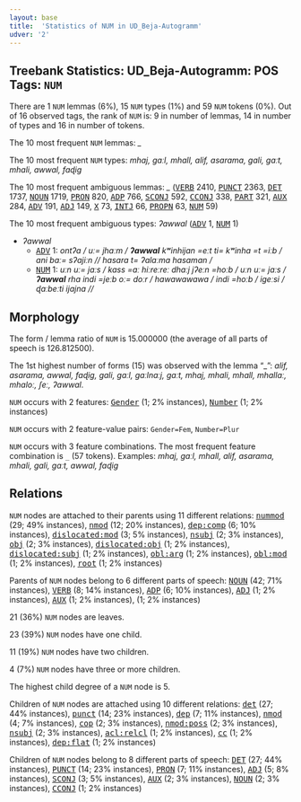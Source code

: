 ```yaml
---
layout: base
title:  'Statistics of NUM in UD_Beja-Autogramm'
udver: '2'
---
```


## Treebank Statistics: UD_Beja-Autogramm: POS Tags: `NUM`

There are 1 `NUM` lemmas (6%), 15 `NUM` types (1%) and 59 `NUM` tokens (0%).
Out of 16 observed tags, the rank of `NUM` is: 9 in number of lemmas, 14 in number of types and 16 in number of tokens.

The 10 most frequent `NUM` lemmas: <em>_</em>

The 10 most frequent `NUM` types:  <em>mhaj, gaːl, mhall, alif, asarama, gali, gaːt, mhali, awwal, faɖig</em>

The 10 most frequent ambiguous lemmas: <em>_</em> (<tt><a href="bej_autogramm-pos-VERB.html">VERB</a></tt> 2410, <tt><a href="bej_autogramm-pos-PUNCT.html">PUNCT</a></tt> 2363, <tt><a href="bej_autogramm-pos-DET.html">DET</a></tt> 1737, <tt><a href="bej_autogramm-pos-NOUN.html">NOUN</a></tt> 1719, <tt><a href="bej_autogramm-pos-PRON.html">PRON</a></tt> 820, <tt><a href="bej_autogramm-pos-ADP.html">ADP</a></tt> 766, <tt><a href="bej_autogramm-pos-SCONJ.html">SCONJ</a></tt> 592, <tt><a href="bej_autogramm-pos-CCONJ.html">CCONJ</a></tt> 338, <tt><a href="bej_autogramm-pos-PART.html">PART</a></tt> 321, <tt><a href="bej_autogramm-pos-AUX.html">AUX</a></tt> 284, <tt><a href="bej_autogramm-pos-ADV.html">ADV</a></tt> 191, <tt><a href="bej_autogramm-pos-ADJ.html">ADJ</a></tt> 149, <tt><a href="bej_autogramm-pos-X.html">X</a></tt> 73, <tt><a href="bej_autogramm-pos-INTJ.html">INTJ</a></tt> 66, <tt><a href="bej_autogramm-pos-PROPN.html">PROPN</a></tt> 63, <tt><a href="bej_autogramm-pos-NUM.html">NUM</a></tt> 59)

The 10 most frequent ambiguous types:  <em>ʔawwal</em> (<tt><a href="bej_autogramm-pos-ADV.html">ADV</a></tt> 1, <tt><a href="bej_autogramm-pos-NUM.html">NUM</a></tt> 1)


* <em>ʔawwal</em>
  * <tt><a href="bej_autogramm-pos-ADV.html">ADV</a></tt> 1: <em>ontʔa / uː= jhaːm / <b>ʔawwal</b> kʷinhijan =eːt ti= kʷinha =t =iːb / ani baː= sʔajiːn // hasara t= ʔalaːma hasaman /</em>
  * <tt><a href="bej_autogramm-pos-NUM.html">NUM</a></tt> 1: <em>uːn uː= jaːs / kass =aː hiːreːreː dhaːj jʔeːn =hoːb / uːn uː= jaːs / <b>ʔawwal</b> rha indi =jeːb oː= doːr / hawawawawa / indi =hoːb / igeːsi / ɖaːbeːti ijajna //</em>

## Morphology

The form / lemma ratio of `NUM` is 15.000000 (the average of all parts of speech is 126.812500).

The 1st highest number of forms (15) was observed with the lemma “_”: <em>alif, asarama, awwal, faɖig, gali, gaːl, gaːlnaːj, gaːt, mhaj, mhali, mhall, mhallaː, mhaloː, ʃeː, ʔawwal</em>.

`NUM` occurs with 2 features: <tt><a href="bej_autogramm-feat-Gender.html">Gender</a></tt> (1; 2% instances), <tt><a href="bej_autogramm-feat-Number.html">Number</a></tt> (1; 2% instances)

`NUM` occurs with 2 feature-value pairs: `Gender=Fem`, `Number=Plur`

`NUM` occurs with 3 feature combinations.
The most frequent feature combination is `_` (57 tokens).
Examples: <em>mhaj, gaːl, mhall, alif, asarama, mhali, gali, gaːt, awwal, faɖig</em>


## Relations

`NUM` nodes are attached to their parents using 11 different relations: <tt><a href="bej_autogramm-dep-nummod.html">nummod</a></tt> (29; 49% instances), <tt><a href="bej_autogramm-dep-nmod.html">nmod</a></tt> (12; 20% instances), <tt><a href="bej_autogramm-dep-dep-comp.html">dep:comp</a></tt> (6; 10% instances), <tt><a href="bej_autogramm-dep-dislocated-mod.html">dislocated:mod</a></tt> (3; 5% instances), <tt><a href="bej_autogramm-dep-nsubj.html">nsubj</a></tt> (2; 3% instances), <tt><a href="bej_autogramm-dep-obj.html">obj</a></tt> (2; 3% instances), <tt><a href="bej_autogramm-dep-dislocated-obj.html">dislocated:obj</a></tt> (1; 2% instances), <tt><a href="bej_autogramm-dep-dislocated-subj.html">dislocated:subj</a></tt> (1; 2% instances), <tt><a href="bej_autogramm-dep-obl-arg.html">obl:arg</a></tt> (1; 2% instances), <tt><a href="bej_autogramm-dep-obl-mod.html">obl:mod</a></tt> (1; 2% instances), <tt><a href="bej_autogramm-dep-root.html">root</a></tt> (1; 2% instances)

Parents of `NUM` nodes belong to 6 different parts of speech: <tt><a href="bej_autogramm-pos-NOUN.html">NOUN</a></tt> (42; 71% instances), <tt><a href="bej_autogramm-pos-VERB.html">VERB</a></tt> (8; 14% instances), <tt><a href="bej_autogramm-pos-ADP.html">ADP</a></tt> (6; 10% instances), <tt><a href="bej_autogramm-pos-ADJ.html">ADJ</a></tt> (1; 2% instances), <tt><a href="bej_autogramm-pos-AUX.html">AUX</a></tt> (1; 2% instances),  (1; 2% instances)

21 (36%) `NUM` nodes are leaves.

23 (39%) `NUM` nodes have one child.

11 (19%) `NUM` nodes have two children.

4 (7%) `NUM` nodes have three or more children.

The highest child degree of a `NUM` node is 5.

Children of `NUM` nodes are attached using 10 different relations: <tt><a href="bej_autogramm-dep-det.html">det</a></tt> (27; 44% instances), <tt><a href="bej_autogramm-dep-punct.html">punct</a></tt> (14; 23% instances), <tt><a href="bej_autogramm-dep-dep.html">dep</a></tt> (7; 11% instances), <tt><a href="bej_autogramm-dep-nmod.html">nmod</a></tt> (4; 7% instances), <tt><a href="bej_autogramm-dep-cop.html">cop</a></tt> (2; 3% instances), <tt><a href="bej_autogramm-dep-nmod-poss.html">nmod:poss</a></tt> (2; 3% instances), <tt><a href="bej_autogramm-dep-nsubj.html">nsubj</a></tt> (2; 3% instances), <tt><a href="bej_autogramm-dep-acl-relcl.html">acl:relcl</a></tt> (1; 2% instances), <tt><a href="bej_autogramm-dep-cc.html">cc</a></tt> (1; 2% instances), <tt><a href="bej_autogramm-dep-dep-flat.html">dep:flat</a></tt> (1; 2% instances)

Children of `NUM` nodes belong to 8 different parts of speech: <tt><a href="bej_autogramm-pos-DET.html">DET</a></tt> (27; 44% instances), <tt><a href="bej_autogramm-pos-PUNCT.html">PUNCT</a></tt> (14; 23% instances), <tt><a href="bej_autogramm-pos-PRON.html">PRON</a></tt> (7; 11% instances), <tt><a href="bej_autogramm-pos-ADJ.html">ADJ</a></tt> (5; 8% instances), <tt><a href="bej_autogramm-pos-SCONJ.html">SCONJ</a></tt> (3; 5% instances), <tt><a href="bej_autogramm-pos-AUX.html">AUX</a></tt> (2; 3% instances), <tt><a href="bej_autogramm-pos-NOUN.html">NOUN</a></tt> (2; 3% instances), <tt><a href="bej_autogramm-pos-CCONJ.html">CCONJ</a></tt> (1; 2% instances)

